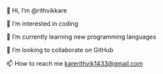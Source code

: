 👋 Hi, I’m @rithvikkare

👀 I’m interested in coding

🌱 I’m currently learning new programming languages

💞️ I’m looking to collaborate on GitHub

📫 How to reach me karerithvik1433@gmail.com
